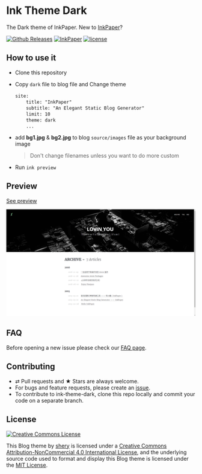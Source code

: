 # Ink Theme Dark
The Dark theme of InkPaper. New to [InkPaper](http://www.chole.io)?

[![Github Releases](https://img.shields.io/badge/releases-v1.0-green.svg)](https://github.com/InkProject/ink-theme-dark/releases)
[![InkPaper](https://img.shields.io/badge/InkPaper-v2017--02--25-blue.svg)](http://www.chole.io/)
[![license](https://img.shields.io/badge/license-CC%20BY--NC%204.0-blue.svg)](https://creativecommons.org/licenses/by-nc/4.0/)

## How to use it
- Clone this repository
- Copy `dark` file to blog file and Change theme

  ```ymal
  site:
      title: "InkPaper"
      subtitle: "An Elegant Static Blog Generator"
      limit: 10
      theme: dark
      ...
  ```

- add **bg1.jpg** & **bg2.jpg** to blog `source/images` file as your background image

  > Don't change filenames unless you want to do more custom

- Run `ink preview`

## Preview
[See preview](http://www.shery.me/blog/)

![archive](./screenshot/archive.png)

## FAQ
Before opening a new issue please check our [FAQ page](https://github.com/InkProject/ink-theme-dark/issues).

## Contributing
* ⇄ Pull requests and ★ Stars are always welcome.
* For bugs and feature requests, please create an [issue](https://github.com/InkProject/ink-theme-dark/issues).
* To contribute to ink-theme-dark, clone this repo locally and commit your code on a separate branch.

## License

<a rel="license" href="http://creativecommons.org/licenses/by-nc/4.0/"><img alt="Creative Commons License" style="border-width:0" src="https://i.creativecommons.org/l/by-nc/4.0/88x31.png" /></a>

This Blog theme by <a xmlns:cc="http://creativecommons.org/ns#" href="http://www.shery.me" property="cc:attributionName" rel="cc:attributionURL">shery</a> is licensed under a <a rel="license" href="http://creativecommons.org/licenses/by-nc/4.0/">Creative Commons Attribution-NonCommercial 4.0 International License</a>, and the underlying source code used to format and display this Blog theme is licensed under the [MIT License](https://github.com/shery15/blog/blob/blog-source/LICENSE).
